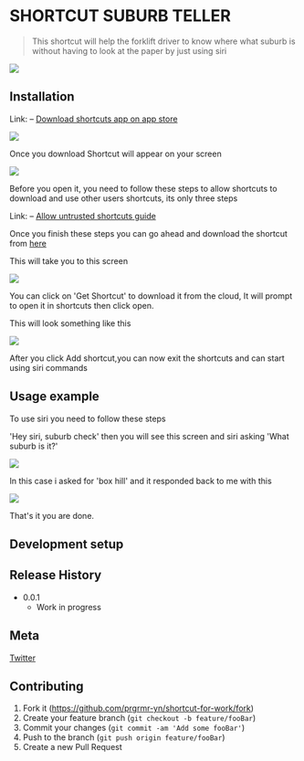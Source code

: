 # SHORTCUT SUBURB TELLER
> This shortcut will help the forklift driver to know where what suburb is without having to look at the paper by just using siri


![](header.png)

## Installation
Link: – [Download shortcuts app on app store](https://apps.apple.com/au/app/shortcuts/id1462947752)

![](./images/app-store.PNG)

Once you download Shortcut will appear on your screen

![](./images/homescreen.jpg)

Before you open it, you need to follow these steps to allow shortcuts to download and use other users shortcuts, its only three steps

Link: – [Allow untrusted shortcuts guide](https://osxdaily.com/2021/01/28/how-install-third-party-shortcuts-iphone-ipad/#:~:text=Head%20over%20to%20%E2%80%9CSettings%E2%80%9D%20from,toggle%20to%20enable%20these%20shortcuts.)

Once you finish these steps you can go ahead and download the shortcut from [here]()

This will take you to this screen

![](./images/shortcut-download.PNG)

You can click on 'Get Shortcut' to download it from the cloud, It will prompt to open it in shortcuts then click open.

This will look something like this

![](./images/download-shortcut-screen.PNG)

After you click Add shortcut,you can now exit the shortcuts and can start using siri commands

## Usage example

To use siri you need to follow these steps



'Hey siri, suburb check' then you will see this screen and siri asking 'What suburb is it?'

![](./images/shortcut-response.PNG)

In this case i asked for 'box hill' and it responded back to me with this

![](./images/box-hill-check.PNG)

That's it you are done.
## Development setup



## Release History

* 0.0.1
    * Work in progress

## Meta

[Twitter](https://twitter.com/)

## Contributing

1. Fork it (<https://github.com/prgrmr-yn/shortcut-for-work/fork>)
2. Create your feature branch (`git checkout -b feature/fooBar`)
3. Commit your changes (`git commit -am 'Add some fooBar'`)
4. Push to the branch (`git push origin feature/fooBar`)
5. Create a new Pull Request
